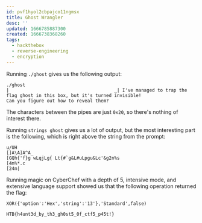 ```yaml
---
id: pvf1hyol2cbpajco11ngmsx
title: Ghost Wrangler
desc: ''
updated: 1666785887300
created: 1666738368260
tags:
  - hackthebox
  - reverse-engineering
  - encryption
---
```


Running `./ghost` gives us the following output:

```log
./ghost
|                                       _| I've managed to trap the flag ghost in this box, but it's turned invisible!
Can you figure out how to reveal them?
```

The characters between the pipes are just `0x20`, so there's nothing of interest there.

Running `strings ghost` gives us a lot of output, but the most interesting part is the following, which is right above the string from the prompt:

```log
u/UH
[]A\A]A^A_
[GQh{'f}g wLqjLg{ Lt{#`g&L#uLpgu&Lc'&g2n%s
[4m%*.c
[24m|
```

Running magic on CyberChef with a depth of 5, intensive mode, and extensive language support showed us that the following operation returned the flag:

```text
XOR({'option':'Hex','string':'13'},'Standard',false)

HTB{h4unt3d_by_th3_gh0st5_0f_ctf5_p45t!}
```
